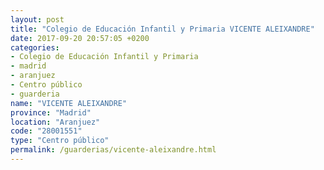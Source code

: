 ```yaml
---
layout: post
title: "Colegio de Educación Infantil y Primaria VICENTE ALEIXANDRE"
date: 2017-09-20 20:57:05 +0200
categories:
- Colegio de Educación Infantil y Primaria
- madrid
- aranjuez
- Centro público
- guarderia
name: "VICENTE ALEIXANDRE"
province: "Madrid"
location: "Aranjuez"
code: "28001551"
type: "Centro público"
permalink: /guarderias/vicente-aleixandre.html
---
```

